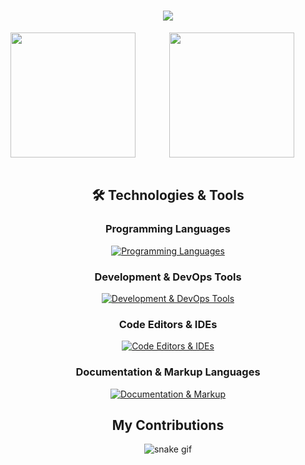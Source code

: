 <h1 align="center">
    <img src="https://readme-typing-svg.herokuapp.com/?font=Roboto&color=7aa2f7&size=35&center=true&vCenter=true&width=500&height=70&duration=4000&lines=Hi+There!+👋;+I'm+Florian+Ariasu!;" />
</h1>

<div align="center">
    <a href="https://github.com/florianAriasu/github-readme-stats">
    <img height=200 align="left" src="https://github-readme-stats.vercel.app/api?username=florianAriasu&show_icons=true&theme=tokyonight" /> 
    </a>
<div>
<div align="center">
    <a href="https://github.com/florianAriasu/convoychat">
      <img height=200 align="center" src="https://github-readme-stats.vercel.app/api/top-langs?username=florianAriasu&layout=compact&langs_count=8&theme=tokyonight" />
    </a>
</div>
<br>

<h2 align="center">🛠️ Technologies & Tools</h2>

<div align="center">

### Programming Languages
[![Programming Languages](https://skillicons.dev/icons?i=c,cpp,java,lua&theme=dark)](https://skillicons.dev)

### Development & DevOps Tools
[![Development & DevOps Tools](https://skillicons.dev/icons?i=git,github,gitlab,docker,linux,bash,githubactions,regex&theme=dark)](https://skillicons.dev)

### Code Editors & IDEs
[![Code Editors & IDEs](https://skillicons.dev/icons?i=neovim,idea,clion&theme=dark)](https://skillicons.dev)

### Documentation & Markup Languages
[![Documentation & Markup](https://skillicons.dev/icons?i=md&theme=dark)](https://skillicons.dev)

</div>

<!-- Optional: Add detailed descriptions -->

<h2 align=center>My Contributions</h2>

<div align="center">
    
  ![snake gif](https://github.com/florianAriasu/florianAriasu/blob/output/github-snake-dark.svg)
</div>
